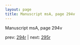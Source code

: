 ```yaml
---
layout: page
title: Manuscript msA, page 294v
---
```


Manuscript msA, page 294v

prev:  [294r](../294r) | next:  [295r](../295r)